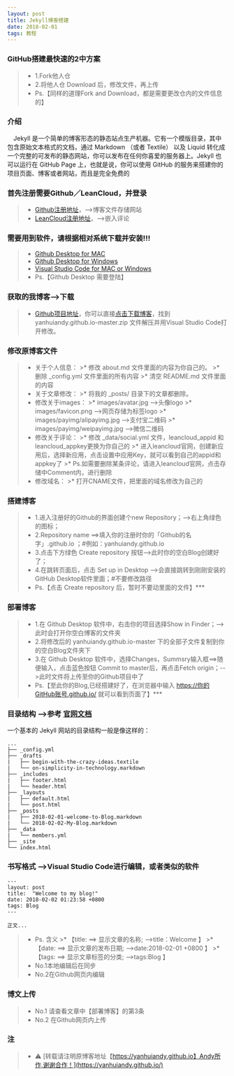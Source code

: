 ```yaml
---
layout: post
title: Jekyll博客搭建
date: 2018-02-01
tags: 教程
---
```


### GitHub搭建最快速的2中方案
  >* 1.Fork他人仓 
  >* 2.将他人仓 Download 后，修改文件，再上传
  >* Ps.【同样的道理Fork and Download，都是需要更改仓内的文件信息的】

### 介绍

 　Jekyll 是一个简单的博客形态的静态站点生产机器。它有一个模版目录，其中包含原始文本格式的文档，通过 Markdown （或者 Textile） 以及 Liquid 转化成一个完整的可发布的静态网站，你可以发布在任何你喜爱的服务器上。Jekyll 也可以运行在 GitHub Page 上，也就是说，你可以使用 GitHub 的服务来搭建你的项目页面、博客或者网站，而且是完全免费的

### 首先注册需要Github／LeanCloud，并登录

  >* [Github注册地址](https://github.com)，-->博客文件存储网站
  >* [LeanCloud注册地址](https://leancloud.cn/dashboard/login.html#/signup)，-->嵌入评论
  
### 需要用到软件，请根据相对系统下载并安装!!!

  >* [Github Desktop for MAC](https://central.github.com/deployments/desktop/desktop/latest/darwin)
  >* [Github Desktop for Windows](https://central.github.com/deployments/desktop/desktop/latest/win32)
  >* [Visual Studio Code for MAC or Windows](https://code.visualstudio.com/download)
  >* Ps.【Github Desktop 需要登陆】 
  
### 获取的我博客-->下载

  >* [Github项目地址](https://github.com/yanhuiandy/yanhuiandy.github.io)，你可以直接[点击下载博客](https://github.com/yanhuiandy/yanhuiandy.github.io/archive/master.zip)，找到 yanhuiandy.github.io-master.zip 文件解压并用Visual Studio Code打开修改。

### 修改原博客文件

  >* 关于个人信息：
    >* 修改 about.md 文件里面的内容为你自己的。
    >* 删除 _config.yml 文件里面的所有内容
    >* 清空 README.md 文件里面的内容
  >* 关于文章修改：
    >* 将我的 _posts/ 目录下的文章都删除。
  >* 修改关于images：
    >* images/avatar.jpg -->头像logo
    >* images/favicon.png -->网页存储为标签logo
    >* images/payimg/alipayimg.jpg -->支付宝二维码
    >* images/payimg/weipayimg.jpg -->微信二维码
  >* 修改关于评论：
    >* 修改 _data/social.yml 文件，leancloud_appid 和 leancloud_appkey更换为你自己的
    >* 进入leancloud官网，创建新应用后，选择新应用，点击设置中应用Key，就可以看到自己的appid和appkey了
    >* Ps.如需要删除某条评论，请进入leancloud官网，点击存储中Comment内，进行删除
  >* 修改域名：
    >* 打开CNAME文件，把里面的域名修改为自己的

### 搭建博客

  >* 1.进入注册好的Github的界面创建个new Repository；-->右上角绿色的图标；
  >* 2.Repository name ==>填入你的注册时你的「Github的名字」.github.io ；#例如：yanhuiandy.github.io
  >* 3.点击下方绿色 Create repository 按钮-->此时你的空白Blog创建好了；
  >* 4.在跳转页面后，点击 Set up in Desktop -->会直接跳转到刚刚安装的GitHub Desktop软件里面；#不要修改路径
  >* Ps.【点击 Create repository 后，暂时不要动里面的文件】***

### 部署博客

  >* 1.在 Github Desktop 软件中，右击你的项目选择Show in Finder；-->此时会打开你空白博客的文件夹
  >* 2.将修改后的 yanhuiandy.github.io-master 下的全部子文件复制到你的空白Blog文件夹下
  >* 3.在 Github Desktop 软件中，选择Changes，Summsry输入框==>随便输入，点击蓝色按钮 Commit to master后，再点击Fetch origin；-->此时文件将上传至你的Github项目中了
  >* Ps.【至此你的Blog,已经搭建好了，在浏览器中输入 https://你的GitHub账号.github.io/ 就可以看到页面了】*** 

### 目录结构 -->参考 [官网文档](http://jekyll.com.cn/docs/structure/) 

<p>一个基本的 Jekyll 网站的目录结构一般是像这样的：</p>
<div class="highlight"><pre><code class="bash">...
├── _config.yml
├── _drafts
<span class="p">|</span>   ├── begin-with-the-crazy-ideas.textile
<span class="p">|</span>   └── on-simplicity-in-technology.markdown
├── _includes
<span class="p">|</span>   ├── footer.html
<span class="p">|</span>   └── header.html
├── _layouts
<span class="p">|</span>   ├── default.html
<span class="p">|</span>   └── post.html
├── _posts
<span class="p">|</span>   ├── 2018-02-01-welcome-to-Blog.markdown
<span class="p">|</span>   └── 2018-02-02-My-Blog.markdown
├── _data
<span class="p">|</span>   └── members.yml
├── _site
└── index.html
</code></pre></div>

### 书写格式 -->Visual Studio Code进行编辑，或者类似的软件
```
---
layout: post
title:  "Welcome to my blog!"
date: 2018-02-02 01:23:58 +0800
tags: Blog
---

正文...

```

  >* Ps. 含义
    >* 【title: ==> 显示文章的名称; -->title：Welcome 】
    >* 【date:  ==> 显示文章的发布日期; -->date:2018-02-01 +0800 】
    >* 【tags:  ==> 显示文章标签的分类; -->tags:Blog 】
  >* No.1本地编辑后在同步
  >* No.2在Github网页内编辑    

### 博文上传

  >* No.1 请查看文章中【部署博客】的第3条
  >* No.2 在Github网页内上传

###  注

  >* ⚠️ [转载请注明原博客地址【https://yanhuiandy.github.io】Andy所作,谢谢合作！](https://yanhuiandy.github.io/)


